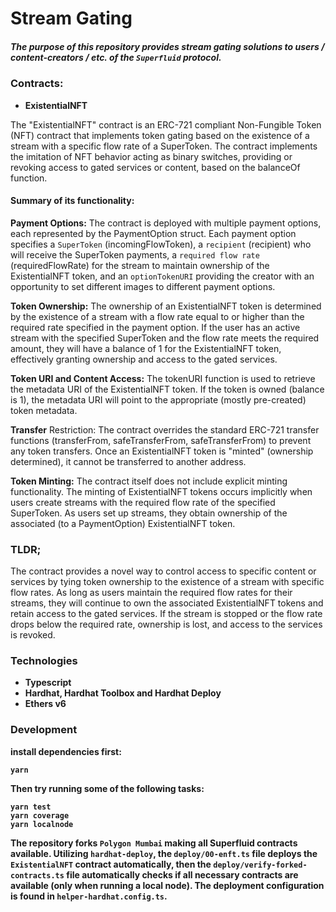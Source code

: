 # Stream Gating

##### The purpose of this repository provides stream gating solutions to <i>users</i> / <i>content-creators</i> / etc. of the `Superfluid` protocol.

### Contracts:
 - <strong>ExistentialNFT</strong>

The "ExistentialNFT" contract is an ERC-721 compliant Non-Fungible Token (NFT) contract that implements token gating based on the existence of a stream with a specific flow rate of a SuperToken. The contract implements the imitation of NFT behavior acting as binary switches, providing or revoking access to gated services or content, based on the balanceOf function.

#### Summary of its functionality:

<b>Payment Options:</b> The contract is deployed with multiple payment options, each represented by the PaymentOption struct. Each payment option specifies a `SuperToken` (incomingFlowToken), a `recipient` (recipient) who will receive the SuperToken payments, a `required flow rate` (requiredFlowRate) for the stream to maintain ownership of the ExistentialNFT token, and an `optionTokenURI` providing the creator with an opportunity to set different images to different payment options.

<b>Token Ownership:</b> The ownership of an ExistentialNFT token is determined by the existence of a stream with a flow rate equal to or higher than the required rate specified in the payment option. If the user has an active stream with the specified SuperToken and the flow rate meets the required amount, they will have a balance of 1 for the ExistentialNFT token, effectively granting ownership and access to the gated services.

<b>Token URI and Content Access:</b> The tokenURI function is used to retrieve the metadata URI of the ExistentialNFT token. If the token is owned (balance is 1), the metadata URI will point to the appropriate (mostly pre-created) token metadata.

<b>Transfer</b> Restriction: The contract overrides the standard ERC-721 transfer functions (transferFrom, safeTransferFrom, safeTransferFrom) to prevent any token transfers. Once an ExistentialNFT token is "minted" (ownership determined), it cannot be transferred to another address.

<b>Token Minting:</b> The contract itself does not include explicit minting functionality. The minting of ExistentialNFT tokens occurs implicitly when users create streams with the required flow rate of the specified SuperToken. As users set up streams, they obtain ownership of the associated (to a PaymentOption) ExistentialNFT token.

### TLDR;
The contract provides a novel way to control access to specific content or services by tying token ownership to the existence of a stream with specific flow rates. As long as users maintain the required flow rates for their streams, they will continue to own the associated ExistentialNFT tokens and retain access to the gated services. If the stream is stopped or the flow rate drops below the required rate, ownership is lost, and access to the services is revoked.


### Technologies

- <b>Typescript<b>
- <b>Hardhat</b>, <b>Hardhat Toolbox</b> and <b>Hardhat Deploy</b>
- <b>Ethers v6</b>

### Development
install dependencies first:
```shell
yarn
```
Then try running some of the following tasks:

```shell
yarn test
yarn coverage
yarn localnode
```

The repository forks `Polygon Mumbai` making all Superfluid contracts available. Utilizing `hardhat-deploy`, the `deploy/00-enft.ts` file deploys the `ExistentialNFT` contract automatically, then the `deploy/verify-forked-contracts.ts` file automatically checks if all necessary contracts are available (only when running a local node). 
The deployment configuration is found in `helper-hardhat.config.ts`.
